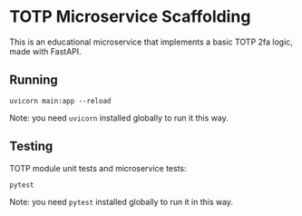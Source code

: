 # TOTP Microservice Scaffolding

This is an educational microservice that implements a basic TOTP 2fa logic, made with FastAPI. 


## Running

```uvicorn main:app --reload```

Note: you need `uvicorn` installed globally to run it this way.

## Testing

TOTP module unit tests and microservice tests:

```pytest```

Note: you need `pytest` installed globally to run it in this way.
